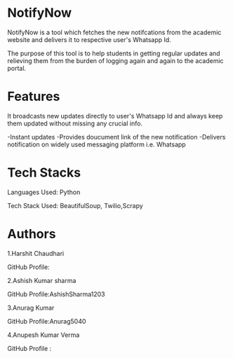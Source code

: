 # NotifyNow
NotifyNow is a tool which fetches the new notifcations from the academic website and delivers it to respective user's Whatsapp Id.

The purpose of this tool is to help students in getting regular updates and relieving them from the burden of logging again and again to the academic portal.

# Features
It broadcasts new updates directly to user's Whatsapp Id and always keep them updated without missing any crucial info.

-Instant updates
-Provides doucument link of the new notification
-Delivers notification on widely used messaging platform i.e. Whatsapp

# Tech Stacks
Languages Used: Python 

Tech Stack Used: BeautifulSoup, Twilio,Scrapy

# Authors

1.Harshit Chaudhari

   GitHub Profile:

2.Ashish Kumar sharma

   GitHub Profile:AshishSharma1203

3.Anurag Kumar

   GitHub Profile:Anurag5040

4.Anupesh Kumar Verma 

   GitHub Profile :

